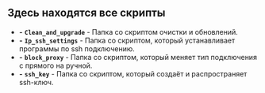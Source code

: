 ## Здесь находятся все скрипты
- **-** **`Clean_and_upgrade`** - Папка со скриптом очистки и обновлений.
- **-** **`Ip_ssh_settings`** - Папка со скриптом, который устанавливает программы по ssh подключению.
- **-** **`block_proxy`** - Папка со скриптом, который меняет тип подключения с прямого на ручной.
- **-** **`ssh_key`** - Папка со скриптом, который создаёт и распространяет ssh-ключ.
